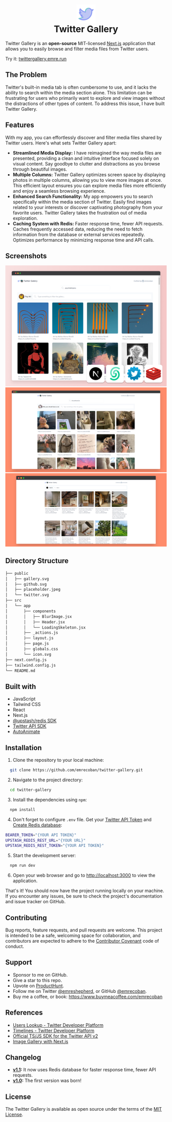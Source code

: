 <h1 align="center"><img src="public/twitter.svg" height="60" align="center" /><br />Twitter Gallery</h1>

Twitter Gallery is an **open-source** MIT-licensed [Next.js](https://github.com/vercel/next.js) application that allows you to easily browse and filter media files from Twitter users.

Try it: [twittergallery.emre.run](https://twittergallery.emre.run)

## The Problem

Twitter's built-in media tab is often cumbersome to use, and it lacks the ability to search within the media section alone. This limitation can be frustrating for users who primarily want to explore and view images without the distractions of other types of content. To address this issue, I have built Twitter Gallery.

## Features

With my app, you can effortlessly discover and filter media files shared by Twitter users. Here's what sets Twitter Gallery apart:

- **Streamlined Media Display:** I have reimagined the way media files are presented, providing a clean and intuitive interface focused solely on visual content. Say goodbye to clutter and distractions as you browse through beautiful images.
- **Multiple Columns:** Twitter Gallery optimizes screen space by displaying photos in multiple columns, allowing you to view more images at once. This efficient layout ensures you can explore media files more efficiently and enjoy a seamless browsing experience.
- **Enhanced Search Functionality:** My app empowers you to search specifically within the media section of Twitter. Easily find images related to your interests or discover captivating photography from your favorite users. Twitter Gallery takes the frustration out of media exploration.
- **Caching System with Redis:** Faster response time, fewer API requests. Caches frequently accessed data, reducing the need to fetch information from the database or external services repeatedly. Optimizes performance by minimizing response time and API calls.

## Screenshots

![search-result-wIcons-for-psychdelicpics](/github_assets/ss3.png)
![search-result-for-shouldhavecat](/github_assets/ss1.png)
![filter-result-for-changeinvolume](/github_assets/ss2.png)

## Directory Structure

```bash
├── public
│   ├── gallery.svg
│   ├── github.svg
│   ├── placeholder.jpeg
│   └── twitter.svg
├── src
│   └── app
│       ├── components
│       │   ├── BlurImage.jsx
│       │   ├── Header.jsx
│       │   └── LoadingSkeleton.jsx
│       ├── _actions.js
│       ├── layout.js
│       ├── page.js
│       ├── globals.css
│       └── icon.svg
├── next.config.js
├── tailwind.config.js
└── README.md
```

## Built with

- JavaScript
- Tailwind CSS
- React
- Next.js
- [@upstash/redis SDK](https://docs.upstash.com/redis/sdks/javascriptsdk/overview)
- [Twitter API SDK](https://github.com/twitterdev/twitter-api-typescript-sdk)
- [AutoAnimate](https://github.com/formkit/auto-animate)

## Installation

1. Clone the repository to your local machine:

```bash
  git clone https://github.com/emrecoban/twitter-gallery.git
```

2. Navigate to the project directory:

```bash
  cd twitter-gallery
```

3. Install the dependencies using `npm`:

```bash
  npm install
```

4. Don't forget to configure `.env` file. Get your [Twitter API Token](https://developer.twitter.com/en/portal/dashboard) and [Create Redis database](https://console.upstash.com/):

```bash
BEARER_TOKEN="{YOUR API TOKEN}"
UPSTASH_REDIS_REST_URL="{YOUR URL}"
UPSTASH_REDIS_REST_TOKEN="{YOUR API TOKEN}"
```

5. Start the development server:

```bash
  npm run dev
```

6. Open your web browser and go to [http://localhost:3000](http://localhost:3000) to view the application.

That's it! You should now have the project running locally on your machine. If you encounter any issues, be sure to check the project's documentation and issue tracker on GitHub.

## Contributing

Bug reports, feature requests, and pull requests are welcome. This project is intended to be a safe, welcoming space for collaboration, and contributors are expected to adhere to the [Contributor Covenant](https://www.contributor-covenant.org/) code of conduct.

## Support

- Sponsor to me on GitHub.
- Give a star to this repo.
- Upvote on [ProductHunt](https://www.producthunt.com/posts/twitter-gallery-2).
- Follow me on Twitter [@emreshepherd](https://twitter.com/emreshepherd), or GitHub [@emrecoban](https://github.com/emrecoban).
- Buy me a coffee, or book: https://www.buymeacoffee.com/emrecoban

## References

- [Users Lookup - Twitter Developer Platform](https://developer.twitter.com/en/docs/twitter-api/users/lookup/introduction)
- [Timelines - Twitter Developer Platform](https://developer.twitter.com/en/docs/twitter-api/tweets/timelines/introduction)
- [Official TS/JS SDK for the Twitter API v2](https://github.com/twitterdev/twitter-api-typescript-sdk)
- [Image Gallery with Next.js](https://github.com/leerob/image-gallery-supabase-tailwind-nextjs)

## Changelog

- **[v1.1](https://github.com/emrecoban/twitter-gallery/releases/tag/v1.1):** It now uses Redis database for faster response time, fewer API requests.
- **[v1.0](https://github.com/emrecoban/twitter-gallery/releases/tag/v1.0):** The first version was born!

## License

The Twitter Gallery is available as open source under the terms of the [MIT License](https://github.com/emrecoban/twitter-gallery/blob/main/LICENSE).
